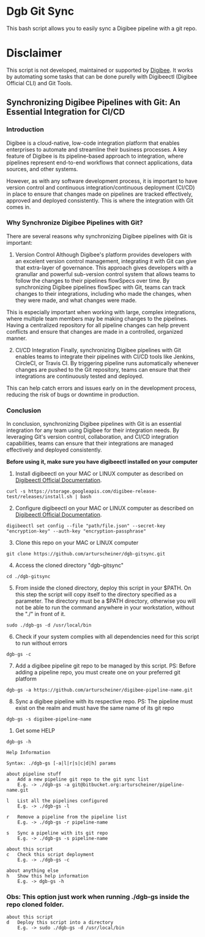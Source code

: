 # Dgb Git Sync

This bash script allows you to easily sync a Digibee pipeline with a git repo.

# Disclaimer

This script is not developed, maintained or supported by [Digibee](https://www.digibee.com). It works by automating some tasks that can be done purelly with Digibeectl (Digibee Official CLI) and Git Tools.

## Synchronizing Digibee Pipelines with Git: An Essential Integration for CI/CD

### Introduction

Digibee is a cloud-native, low-code integration platform that enables enterprises to automate and streamline their business processes. A key feature of Digibee is its pipeline-based approach to integration, where pipelines represent end-to-end workflows that connect applications, data sources, and other systems.

However, as with any software development process, it is important to have version control and continuous integration/continuous deployment (CI/CD) in place to ensure that changes made on pipelines are tracked effectively, approved and deployed consistently. This is where the integration with Git comes in.

### Why Synchronize Digibee Pipelines with Git?

There are several reasons why synchronizing Digibee pipelines with Git is important:

1. Version Control
Although Digibee's platform provides developers with an excelent version control management, integrating it with Git can give that extra-layer of governance. This approach gives developers with a granullar and powerful sub-version control system that allows teams to follow the changes to their pipelines flowSpecs over time. By synchronizing Digibee pipelines flowSpec with Git, teams can track changes to their integrations, including who made the changes, when they were made, and what changes were made.

This is especially important when working with large, complex integrations, where multiple team members may be making changes to the pipelines. Having a centralized repository for all pipeline changes can help prevent conflicts and ensure that changes are made in a controlled, organized manner.

2. CI/CD Integration
Finally, synchronizing Digibee pipelines with Git enables teams to integrate their pipelines with CI/CD tools like Jenkins, CircleCI, or Travis CI. By triggering pipeline runs automatically whenever changes are pushed to the Git repository, teams can ensure that their integrations are continuously tested and deployed.

This can help catch errors and issues early on in the development process, reducing the risk of bugs or downtime in production.

### Conclusion

In conclusion, synchronizing Digibee pipelines with Git is an essential integration for any team using Digibee for their integration needs. By leveraging Git's version control, collaboration, and CI/CD integration capabilities, teams can ensure that their integrations are managed effectively and deployed consistently.

**Before using it, make sure you have digibeectl installed on your computer**

1) Install digibeectl on your MAC or LINUX computer as described on [Digibeectl Official Documentation](https://intercom.help/godigibee/en/articles/5214735-digibeectl-use-guide).
```
curl -s https://storage.googleapis.com/digibee-release-test/releases/install.sh | bash
```
2) Configure digibeectl on your MAC or LINUX computer as described on [Digibeectl Official Documentation](https://intercom.help/godigibee/en/articles/5214735-digibeectl-use-guide).
```
digibeectl set config --file "path/file.json" --secret-key "encryption-key" --auth-key "encryption-passphrase"
```
3) Clone this repo on your MAC or LINUX computer
```
git clone https://github.com/arturscheiner/dgb-gitsync.git
```
4) Access the cloned directory "dgb-gitsync"
```
cd ./dgb-gitsync
```
5) From inside the cloned directory, deploy this script in your $PATH. On this step the script will copy itself to the directory specified as a parameter. The directory must be a $PATH directory, otherwise you will not be able to run the command anywhere in your workstation, without the "./" in front of it.
```
sudo ./dgb-gs -d /usr/local/bin
```
6) Check if your system complies with all dependencies need for this script to run without errors
```
dgb-gs -c
```
7) Add a digibee pipeline git repo to be managed by this script. PS: Before adding a pipeline repo, you must create one on your preferred git platform
```
dgb-gs -a https://github.com/arturscheiner/digibee-pipeline-name.git
```
8) Sync a digibee pipeline with its respective repo. PS: The pipeline must exist on the realm and must have the same name of its git repo 
```
dgb-gs -s digibee-pipeline-name
```
1)  Get some HELP
```
dgb-gs -h
```
```
Help Information

Syntax: ./dgb-gs [-a|l|r|s|c|d|h] params

about pipeline stuff
a	Add a new pipeline git repo to the git sync list
	E.g. -> ./dgb-gs -a git@bitbucket.org:arturscheiner/pipeline-name.git

l	List all the pipelines configured
	E.g. -> ./dgb-gs -l

r	Remove a pipeline from the pipeline list
	E.g. -> ./dgb-gs -r pipeline-name

s	Sync a pipeline with its git repo
	E.g. -> ./dgb-gs -s pipeline-name

about this script
c	Check this script deployment
	E.g. -> ./dgb-gs -c

about anything else
h	Show this help information
	E.g. -> dgb-gs -h
```

### Obs: This option just work when running ./dgb-gs inside the repo cloned folder.

```
about this script
d	Deploy this script into a directory
	E.g. -> sudo ./dgb-gs -d /usr/local/bin
```